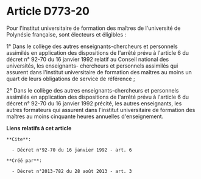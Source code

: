 # Article D773-20

Pour l'institut universitaire de formation des maîtres de l'université de Polynésie française, sont électeurs et éligibles :

1° Dans le collège des autres  enseignants-chercheurs et personnels assimilés en application des  dispositions de l'arrêté
prévu à l'article 6 du décret n° 92-70 du 16 janvier 1992  relatif au Conseil national des universités, les enseignants-
chercheurs  et personnels assimilés qui assurent dans l'institut universitaire de  formation des maîtres au moins un quart de
leurs obligations de service  de référence ;

2° Dans le collège des autres  enseignants-chercheurs et personnels assimilés en application des  dispositions de l'arrêté
prévu à l'article 6 du décret n° 92-70 du 16 janvier 1992 précité,  les autres enseignants, les autres formateurs qui
assurent dans  l'institut universitaire de formation des maîtres au moins cinquante  heures annuelles d'enseignement.

**Liens relatifs à cet article**

	**Cite**:

	  - Décret n°92-70 du 16 janvier 1992 - art. 6

	**Créé par**:

	  - Décret n°2013-782 du 28 août 2013 - art. 3
